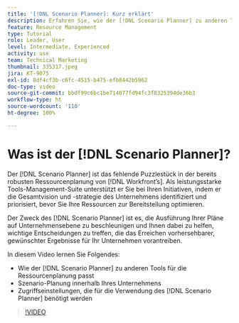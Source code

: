 ```yaml
---
title: '[!DNL Scenario Planner]: Kurz erklärt'
description: Erfahren Sie, wie der [!DNL Scenario Planner] zu anderen Tools für die Ressourcenplanung passt. Anschließend erfahren Sie, wie Sie den [!DNL Scenario Planner]einrichten.
feature: Resource Management
type: Tutorial
role: Leader, User
level: Intermediate, Experienced
activity: use
team: Technical Marketing
thumbnail: 335317.jpeg
jira: KT-9075
exl-id: 8df4cf3b-c6fc-4515-b475-efb8442b5962
doc-type: video
source-git-commit: bbdf99c6bc1be714077fd94fc3f8325394de36b3
workflow-type: ht
source-wordcount: '110'
ht-degree: 100%

---
```


# Was ist der [!DNL Scenario Planner]?

Der [!DNL Scenario Planner] ist das fehlende Puzzlestück in der bereits robusten Ressourcenplanung von [!DNL Workfront’s]. Als leistungsstarke Tools-Management-Suite unterstützt er Sie bei Ihren Initiativen, indem er die Gesamtvision und -strategie des Unternehmens identifiziert und priorisiert, bevor Sie Ihre Ressourcen zur Bereitstellung optimieren.

Der Zweck des [!DNL Scenario Planner] ist es, die Ausführung Ihrer Pläne auf Unternehmensebene zu beschleunigen und Ihnen dabei zu helfen, wichtige Entscheidungen zu treffen, die das Erreichen vorhersehbarer, gewünschter Ergebnisse für Ihr Unternehmen vorantreiben.

In diesem Video lernen Sie Folgendes:

* Wie der [!DNL Scenario Planner] zu anderen Tools für die Ressourcenplanung passt
* Szenario-Planung innerhalb Ihres Unternehmens
* Zugriffseinstellungen, die für die Verwendung des [!DNL Scenario Planner] benötigt werden

>[!VIDEO](https://video.tv.adobe.com/v/3418621/?quality=12&learn=on&enablevpops=1&captions=ger)
